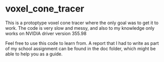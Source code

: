 # voxel_cone_tracer
This is a protoptype voxel cone tracer where the only goal was to get it to work.
The code is very slow and messy, and also to my knowledge only works on NVIDIA driver version 355.98

Feel free to use this code to learn from. A report that I had to write as part of my school assignment can be found in the doc folder, which might be able to help you as a guide.
